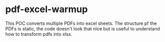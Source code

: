 # pdf-excel-warmup

This POC converts multiple PDFs into excel sheets. The structure pf the PDFs is static, the code doesn't look that nice
but is useful to understand how to transform pdfs into xlsx.    